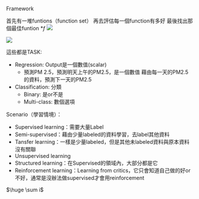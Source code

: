 Framework

首先有一堆funtions（function set）
再去評估每一個function有多好
最後找出那個最佳funtion $*f$
![](https://i.imgur.com/6WKZZgs.png)

![](https://i.imgur.com/nUE5bdT.png)

這些都是TASK:
* Regression: Output是一個數值(scalar)
   * 預測PM 2.5，預測明天上午的PM2.5，是一個數值
   藉由每一天的PM2.5的資料，預測下一天的PM2.5
* Classification: 分類
	* Binary: 是or不是
	* Multi-class: 數個選項



Scenario（學習情境）：
* Supervised learning：需要大量Label
* Semi-supervised：藉由少量labeled的資料學習，去label其他資料
* Tansfer learning：一樣是少量labeled，但是其他未labeled資料與原本資料沒有關聯
* Unsupervised learning
* Structured learning：在Supervised的領域內，大部分都是它
* Reinforcement learning：Learning from critics，它只會知道自己做的好or不好，通常是沒辦法做supervised才會用reinforcement

$\huge \sum i$

